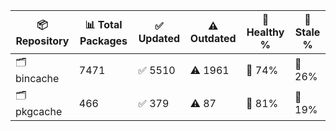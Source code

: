 | 📦 Repository | 📊 Total Packages | ✅ Updated | ⚠️ Outdated | 💚 Healthy % | 🔴 Stale % |
|---------------|-------------------|------------|-------------|-------------|------------|
| 🗂️ bincache | 7471 | ✅ 5510 | ⚠️ 1961 | 💚 74% | 🔴 26% |
| 🗂️ pkgcache | 466 | ✅ 379 | ⚠️ 87 | 💚 81% | 🔴 19% |
